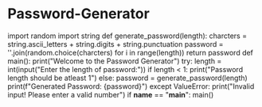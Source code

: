 # Password-Generator
import random
import string
def generate_password(length):
  charcters = string.ascii_letters + string.digits + string.punctuation
  password = ''.join(random.choice(charcters) 
for i in range(length))
  return password
def main():
  print("Welcome to the Password Generator")
  try:
    length = int(input("Enter the length of password:"))
    if length < 1:
      print("Password length should be atleast 1")
    else:
      password = generate_password(length)
      print(f"Generated Password: {password}")
  except ValueError:
    print("Invalid input! Please enter a valid number")
if __name__ == "__main__":
    main()
